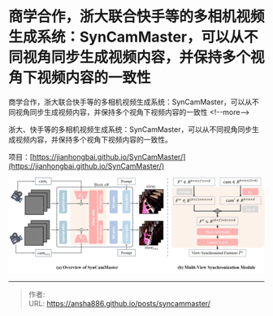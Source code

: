 # 商学合作，浙大联合快手等的多相机视频生成系统：SynCamMaster，可以从不同视角同步生成视频内容，并保持多个视角下视频内容的一致性

商学合作，浙大联合快手等的多相机视频生成系统：SynCamMaster，可以从不同视角同步生成视频内容，并保持多个视角下视频内容的一致性
&lt;!--more--&gt;

浙大、快手等的多相机视频生成系统：SynCamMaster，可以从不同视角同步生成视频内容，并保持多个视角下视频内容的一致性。

项目：[https://jianhongbai.github.io/SynCamMaster/](https://jianhongbai.github.io/SynCamMaster/)


![](https://raw.githubusercontent.com/ansha886/blog-images/master/https-%3Ajianhongbai.github.io%3ASynCamMaster.webp)

---

> 作者:   
> URL: https://ansha886.github.io/posts/syncammaster/  

